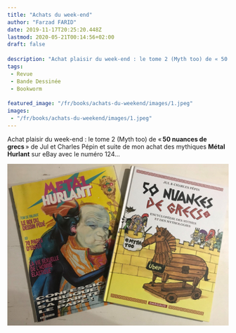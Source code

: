 ```yaml
---
title: "Achats du week-end"
author: "Farzad FARID"
date: 2019-11-17T20:25:20.448Z
lastmod: 2020-05-21T00:14:56+02:00
draft: false

description: "‪Achat plaisir du week-end : le tome 2 (Myth too) de « 50 nuances de grecs » de Jul et Charles Pépin et suite de mon achat des mythiques…"
tags:
 - Revue
 - Bande Dessinée
 - Bookworm

featured_image: "/fr/books/achats-du-weekend/images/1.jpeg" 
images:
 - "/fr/books/achats-du-weekend/images/1.jpeg"
---
```


‪Achat plaisir du week-end : le tome 2 (Myth too) de « **50 nuances de grecs** » de Jul et Charles Pépin et suite de mon achat des mythiques **Métal Hurlant** sur eBay avec le numéro 124…



![image](images/1.jpeg#layoutOutsetCenter)
